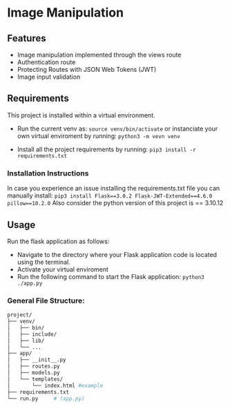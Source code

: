 # Image Manipulation 

## Features
* Image manipulation implemented through the views route
* Authentication route
* Protecting Routes with JSON Web Tokens (JWT)
* Image input validation

## Requirements
This project is installed within a virtual environment.

* Run the current venv as: `source venv/bin/activate` 
  or instanciate your own virtual enviroment by running: `python3 -m vevn venv` 

* Install all the project requirements by running: `pip3 install -r requirements.txt`

### Installation Instructions
In case you experience an issue installing the requirements.txt file you can manually install:
`pip3 install Flask==3.0.2 Flask-JWT-Extended==4.6.0 pillow==10.2.0`
Also consider the python version of this project is == 3.10.12 

## Usage
Run the flask application as follows:
* Navigate to the directory where your Flask application code is located using the terminal.
* Activate your virtual enviroment
* Run the following command to start the Flask application:
`python3 ./app.py`


### General File Structure:
```bash
project/
├── venv/
│   ├── bin/
│   ├── include/
│   ├── lib/
│   └── ...
├── app/
│   ├── __init__.py
│   ├── routes.py
│   ├── models.py
│   └── templates/
│       └── index.html #example
├── requirements.txt
└── run.py     # (app.py)
```

